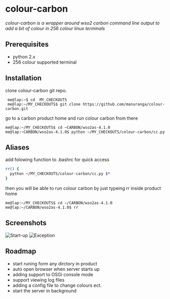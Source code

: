 colour-carbon
=============

*colour-carbon is a wrapper around wso2 carbon command line output to add a bit of colour in 256 colour linux terminals*

## Prerequisites

* python 2.x
* 256 colour supported terminal

## Installation

clone colour-carbon git repo.

     me@lap:~$ cd  MY_CHECKOUTS
     me@lap:~/MY_CHECKOUTS$ git clone https://github.com/manuranga/colour-carbon.git
     
go to a carbon product home and run colour carbon from there

    me@lap:~/MY_CHECKOUTS$ cd ~CARBON/wso2as-4.1.0
    me@lap:~CARBON/wso2as-4.1.0$ python ~/MY_CHECKOUTS/colour-carbon/cc.py
    
## Aliases
    
add folowing function to .bashrc for quick access

```sh
rr() {
  python ~/MY_CHECKOUTS/colour-carbon/cc.py $*
}
```

then you will be able to run colour carbon by just typeing rr inside product home

    me@lap:~/MY_CHECKOUTS$ cd ~/CARBON/wso2as-4.1.0
    me@lap:~/CARBON/wso2as-4.1.0$ rr
    
## Screenshots


![Start-up](http://i.imgur.com/KKS6fbd.png "Server start up")
![Exception](http://i.imgur.com/AsfllIT.png "Exception")



## Roadmap

* start runing form any dirctory in product
* auto open browser when server starts up
* adding support to OSGi console mode
* support viewing log files
* adding a config file to change colours ect.
* start the server in background
